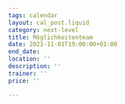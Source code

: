 ```yaml
---
tags: calendar
layout: cal_post.liquid
category: next-level
title: Möglichkeitenteam
date: 2021-11-01T19:00:00+01:00
end_date: 
location: ''
description: ''
trainer: ''
price: ''

---
```

